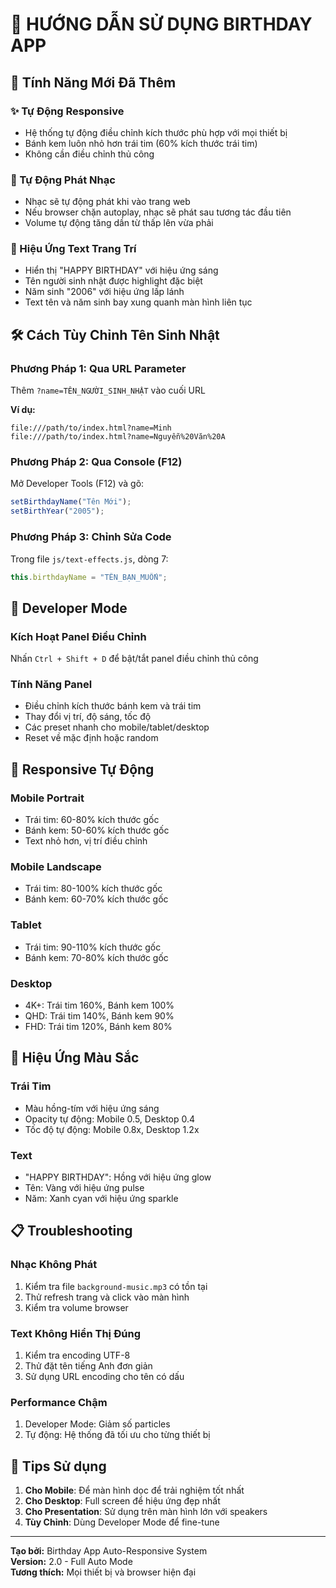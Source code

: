 # 🎂 HƯỚNG DẪN SỬ DỤNG BIRTHDAY APP

## 🎉 Tính Năng Mới Đã Thêm

### ✨ Tự Động Responsive
- Hệ thống tự động điều chỉnh kích thước phù hợp với mọi thiết bị
- Bánh kem luôn nhỏ hơn trái tim (60% kích thước trái tim)
- Không cần điều chỉnh thủ công

### 🎵 Tự Động Phát Nhạc
- Nhạc sẽ tự động phát khi vào trang web
- Nếu browser chặn autoplay, nhạc sẽ phát sau tương tác đầu tiên
- Volume tự động tăng dần từ thấp lên vừa phải

### 🎊 Hiệu Ứng Text Trang Trí
- Hiển thị "HAPPY BIRTHDAY" với hiệu ứng sáng
- Tên người sinh nhật được highlight đặc biệt
- Năm sinh "2006" với hiệu ứng lấp lánh
- Text tên và năm sinh bay xung quanh màn hình liên tục

## 🛠️ Cách Tùy Chỉnh Tên Sinh Nhật

### Phương Pháp 1: Qua URL Parameter
Thêm `?name=TÊN_NGƯỜI_SINH_NHẬT` vào cuối URL

**Ví dụ:**
```
file:///path/to/index.html?name=Minh
file:///path/to/index.html?name=Nguyễn%20Văn%20A
```

### Phương Pháp 2: Qua Console (F12)
Mở Developer Tools (F12) và gõ:
```javascript
setBirthdayName("Tên Mới");
setBirthYear("2005");
```

### Phương Pháp 3: Chỉnh Sửa Code
Trong file `js/text-effects.js`, dòng 7:
```javascript
this.birthdayName = "TÊN_BẠN_MUỐN";
```

## 🔧 Developer Mode

### Kích Hoạt Panel Điều Chỉnh
Nhấn `Ctrl + Shift + D` để bật/tắt panel điều chỉnh thủ công

### Tính Năng Panel
- Điều chỉnh kích thước bánh kem và trái tim
- Thay đổi vị trí, độ sáng, tốc độ
- Các preset nhanh cho mobile/tablet/desktop
- Reset về mặc định hoặc random

## 📱 Responsive Tự Động

### Mobile Portrait
- Trái tim: 60-80% kích thước gốc
- Bánh kem: 50-60% kích thước gốc
- Text nhỏ hơn, vị trí điều chỉnh

### Mobile Landscape
- Trái tim: 80-100% kích thước gốc
- Bánh kem: 60-70% kích thước gốc

### Tablet
- Trái tim: 90-110% kích thước gốc
- Bánh kem: 70-80% kích thước gốc

### Desktop
- 4K+: Trái tim 160%, Bánh kem 100%
- QHD: Trái tim 140%, Bánh kem 90%
- FHD: Trái tim 120%, Bánh kem 80%

## 🎨 Hiệu Ứng Màu Sắc

### Trái Tim
- Màu hồng-tím với hiệu ứng sáng
- Opacity tự động: Mobile 0.5, Desktop 0.4
- Tốc độ tự động: Mobile 0.8x, Desktop 1.2x

### Text
- "HAPPY BIRTHDAY": Hồng với hiệu ứng glow
- Tên: Vàng với hiệu ứng pulse
- Năm: Xanh cyan với hiệu ứng sparkle

## 📋 Troubleshooting

### Nhạc Không Phát
1. Kiểm tra file `background-music.mp3` có tồn tại
2. Thử refresh trang và click vào màn hình
3. Kiểm tra volume browser

### Text Không Hiển Thị Đúng
1. Kiểm tra encoding UTF-8
2. Thử đặt tên tiếng Anh đơn giản
3. Sử dụng URL encoding cho tên có dấu

### Performance Chậm
1. Developer Mode: Giảm số particles
2. Tự động: Hệ thống đã tối ưu cho từng thiết bị

## 🎯 Tips Sử dụng

1. **Cho Mobile**: Để màn hình dọc để trải nghiệm tốt nhất
2. **Cho Desktop**: Full screen để hiệu ứng đẹp nhất
3. **Cho Presentation**: Sử dụng trên màn hình lớn với speakers
4. **Tùy Chỉnh**: Dùng Developer Mode để fine-tune

---

**Tạo bởi:** Birthday App Auto-Responsive System  
**Version:** 2.0 - Full Auto Mode  
**Tương thích:** Mọi thiết bị và browser hiện đại
